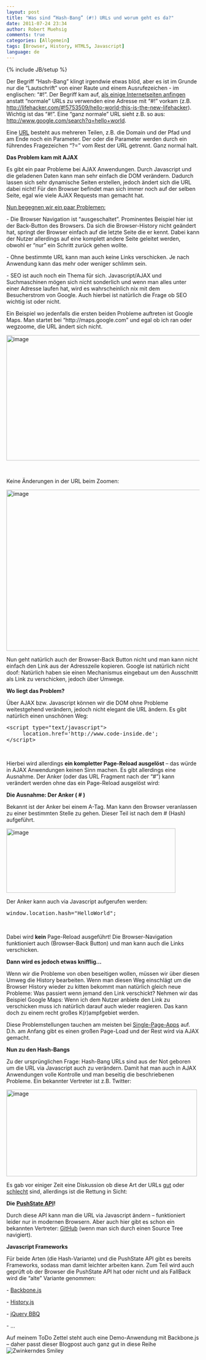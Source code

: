 ```yaml
---
layout: post
title: "Was sind “Hash-Bang” (#!) URLs und worum geht es da?"
date: 2011-07-24 23:34
author: Robert Muehsig
comments: true
categories: [Allgemein]
tags: [Browser, History, HTML5, Javascript]
language: de
---
```

{% include JB/setup %}
<p>Der Begriff “Hash-Bang” klingt irgendwie etwas blöd, aber es ist im Grunde nur die “Lautschrift” von einer Raute und einem Ausrufezeichen - im englischen: “#!”. Der Begriff kam auf, <a href="http://www.theawl.com/2011/02/what-a-hash-understanding-gawkers-redesign-and-hashbang-urls">als einige Internetseiten anfingen</a> anstatt “normale” URLs zu verwenden eine Adresse mit “#!” vorkam (z.B. <a href="http://lifehacker.com/#!5753509/hello-world-this-is-the-new-lifehacker">http://lifehacker.com/#!5753509/hello-world-this-is-the-new-lifehacker</a>). Wichtig ist das “#!”. Eine “ganz normale” URL sieht z.B. so aus: <a href="http://www.google.com/search?q=hello+world">http://www.google.com/search?q=hello+world</a>.</p> <p>Eine <a href="http://en.wikipedia.org/wiki/Uniform_Resource_Locator">URL</a> besteht aus mehreren Teilen, z.B. die Domain und der Pfad und am Ende noch ein Parameter. Der oder die Parameter werden durch ein führendes Fragezeichen “?=” vom Rest der URL getrennt. Ganz normal halt. </p> <p><strong>Das Problem kam mit AJAX</strong></p> <p>Es gibt ein paar Probleme bei AJAX Anwendungen. Durch Javascript und die geladenen Daten kann man sehr einfach die DOM verändern. Dadurch lassen sich sehr dynamische Seiten erstellen, jedoch ändert sich die URL dabei nicht! Für den Browser befindet man sich immer noch auf der selben Seite, egal wie viele AJAX Requests man gemacht hat. </p> <p><u>Nun begegnen wir ein paar Problemen:</u></p> <p>- Die Browser Navigation ist “ausgeschaltet”. Prominentes Beispiel hier ist der Back-Button des Browsers. Da sich die Browser-History nicht geändert hat, springt der Browser einfach auf die letzte Seite die er kennt. Dabei kann der Nutzer allerdings auf eine komplett andere Seite geleitet werden, obwohl er “nur” ein Schritt zurück gehen wollte.</p> <p>- Ohne bestimmte URL kann man auch keine Links verschicken. Je nach Anwendung kann das mehr oder weniger schlimm sein. </p> <p>- SEO ist auch noch ein Thema für sich. Javascript/AJAX und Suchmaschinen mögen sich nicht sonderlich und wenn man alles unter einer Adresse laufen hat, wird es wahrscheinlich nix mit dem Besucherstrom von Google. Auch hierbei ist natürlich die Frage ob SEO wichtig ist oder nicht.</p> <p>Ein Beispiel wo jedenfalls die ersten beiden Probleme auftreten ist Google Maps. Man startet bei “http://maps.google.com” und egal ob ich ran oder wegzoome, die URL ändert sich nicht.</p> <p><a href="{{BASE_PATH}}/assets/wp-images-de/image1296.png"><img style="background-image: none; border-bottom: 0px; border-left: 0px; padding-left: 0px; padding-right: 0px; display: inline; border-top: 0px; border-right: 0px; padding-top: 0px" title="image" border="0" alt="image" src="{{BASE_PATH}}/assets/wp-images-de/image_thumb478.png" width="578" height="327"></a></p> <p>&nbsp;</p> <p>Keine Änderungen in der URL beim Zoomen:</p> <p><a href="{{BASE_PATH}}/assets/wp-images-de/image1297.png"><img style="background-image: none; border-bottom: 0px; border-left: 0px; padding-left: 0px; padding-right: 0px; display: inline; border-top: 0px; border-right: 0px; padding-top: 0px" title="image" border="0" alt="image" src="{{BASE_PATH}}/assets/wp-images-de/image_thumb479.png" width="616" height="420"></a></p> <p>Nun geht natürlich auch der Browser-Back Button nicht und man kann nicht einfach den Link aus der Adresszeile kopieren. Google ist natürlich nicht doof: Natürlich haben sie einen Mechanismus eingebaut um den Ausschnitt als Link zu verschicken, jedoch über Umwege.</p> <p><strong>Wo liegt das Problem?</strong></p> <p>Über AJAX bzw. Javascript können wir die DOM ohne Probleme weitestgehend verändern, jedoch nicht elegant die URL ändern. Es gibt natürlich einen unschönen Weg:</p> <div style="padding-bottom: 0px; margin: 0px; padding-left: 0px; padding-right: 0px; display: inline; float: none; padding-top: 0px" id="scid:812469c5-0cb0-4c63-8c15-c81123a09de7:06cec6f1-038a-430e-81e3-a19a18c79cdc" class="wlWriterEditableSmartContent"><pre name="code" class="c#">&lt;script type="text/javascript"&gt;
     location.href='http://www.code-inside.de';
&lt;/script&gt; </pre></div>
<p>&nbsp;</p>


<p>Hierbei wird allerdings <strong>ein kompletter Page-Reload ausgelöst</strong> – das würde in AJAX Anwendungen keinen Sinn machen. Es gibt allerdings eine Ausnahme. Der Anker (oder das URL Fragment nach der “#”) kann verändert werden ohne das ein Page-Reload ausgelöst wird:</p>
<p><strong>Die Ausnahme: Der Anker ( # )</strong></p>
<p>Bekannt ist der Anker bei einem A-Tag. Man kann den Browser veranlassen zu einer bestimmten Stelle zu gehen. Dieser Teil ist nach dem # (Hash) aufgeführt.</p>
<p><a href="{{BASE_PATH}}/assets/wp-images-de/image1298.png"><img style="background-image: none; border-bottom: 0px; border-left: 0px; padding-left: 0px; padding-right: 0px; display: inline; border-top: 0px; border-right: 0px; padding-top: 0px" title="image" border="0" alt="image" src="{{BASE_PATH}}/assets/wp-images-de/image_thumb480.png" width="441" height="168"></a></p>
<p>Der Anker kann auch via Javascript aufgerufen werden:</p>
<div style="padding-bottom: 0px; margin: 0px; padding-left: 0px; padding-right: 0px; display: inline; float: none; padding-top: 0px" id="scid:812469c5-0cb0-4c63-8c15-c81123a09de7:06a31111-d543-4052-878b-e7eadab27dfc" class="wlWriterEditableSmartContent"><pre name="code" class="c#">window.location.hash="HelloWorld"; </pre></div>
<p>&nbsp;</p>
<p>Dabei wird <strong>kein</strong> Page-Reload ausgeführt! Die Browser-Navigation funktioniert auch (Browser-Back Button) und man kann auch die Links verschicken.</p>
<p><strong>Dann wird es jedoch etwas knifflig…</strong></p>
<p>Wenn wir die Probleme von oben beseitigen wollen, müssen wir über diesen Umweg die History bearbeiten. Wenn man diesen Weg einschlägt um die Browser History wieder zu kitten bekommt man natürlich gleich neue Probleme: Was passiert wenn jemand den Link verschickt? Nehmen wir das Beispiel Google Maps: Wenn ich dem Nutzer anbiete den Link zu verschicken muss ich natürlich darauf auch wieder reagieren. Das kann doch zu einem recht großes K(r)ampfgebiet werden.</p>
<p>Diese Problemstellungen tauchen am meisten bei <a href="http://en.wikipedia.org/wiki/Single-page_application">Single-Page-Apps</a> auf. D.h. am Anfang gibt es einen großen Page-Load und der Rest wird via AJAX gemacht.</p>
<p><strong>Nun zu den Hash-Bangs</strong></p>
<p>Zu der ursprünglichen Frage: Hash-Bang URLs sind aus der Not geboren um die URL via Javascript auch zu verändern. Damit hat man auch in AJAX Anwendungen volle Kontrolle und man beseitig die beschriebenen Probleme. Ein bekannter Vertreter ist z.B. Twitter:</p>
<p><a href="{{BASE_PATH}}/assets/wp-images-de/image1299.png"><img style="background-image: none; border-bottom: 0px; border-left: 0px; padding-left: 0px; padding-right: 0px; display: inline; border-top: 0px; border-right: 0px; padding-top: 0px" title="image" border="0" alt="image" src="{{BASE_PATH}}/assets/wp-images-de/image_thumb481.png" width="497" height="226"></a></p>
<p>Es gab vor einiger Zeit eine Diskussion ob diese Art der URLs <a href="http://mtrpcic.net/2011/02/fragment-uris-theyre-not-as-bad-as-you-think-really/">gut</a> oder <a href="http://isolani.co.uk/blog/javascript/BreakingTheWebWithHashBangs">schlecht</a> sind, allerdings ist die Rettung in Sicht:</p>
<p><strong>Die</strong> <a href="https://developer.mozilla.org/en/DOM/Manipulating_the_browser_history"><strong>PushState API</strong></a><strong>! </strong></p>
<p>Durch diese API kann man die URL via Javascript ändern – funktioniert leider nur in modernen Browsern. Aber auch hier gibt es schon ein bekannten Vertreter: <a href="https://github.com/">GitHub</a> (wenn man sich durch einen Source Tree navigiert).<strong> </strong></p>
<p><strong>Javascript Frameworks</strong></p>
<p>Für beide Arten (die Hash-Variante) und die PushState API gibt es bereits Frameworks, sodass man damit leichter arbeiten kann. Zum Teil wird auch geprüft ob der Browser die PushState API hat oder nicht und als FallBack wird die “alte” Variante genommen:</p>
<p>- <a href="http://documentcloud.github.com/backbone/#History">Backbone.js</a></p>
<p>- <a href="http://plugins.jquery.com/project/history-js">History.js</a></p>
<p>- <a href="http://benalman.com/projects/jquery-bbq-plugin/">jQuery BBQ</a></p>
<p>- …</p>
<p>Auf meinem ToDo Zettel steht auch eine Demo-Anwendung mit Backbone.js – daher passt dieser Blogpost auch ganz gut in diese Reihe <img style="border-bottom-style: none; border-right-style: none; border-top-style: none; border-left-style: none" class="wlEmoticon wlEmoticon-winkingsmile" alt="Zwinkerndes Smiley" src="{{BASE_PATH}}/assets/wp-images-de/wlEmoticon-winkingsmile5.png"></p>
